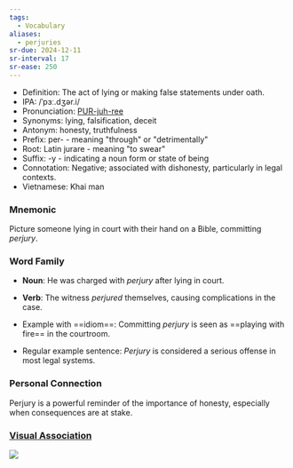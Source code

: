 ```yaml
---
tags:
  - Vocabulary
aliases:
  - perjuries
sr-due: 2024-12-11
sr-interval: 17
sr-ease: 250
---
```

- Definition: The act of lying or making false statements under oath.
- IPA: /ˈpɜː.dʒər.i/
- Pronunciation: [PUR-juh-ree](https://www.google.com/search?q=how+to+pronounce+perjury)
- Synonyms: lying, falsification, deceit
- Antonym: honesty, truthfulness
- Prefix: per- - meaning "through" or "detrimentally"
- Root: Latin jurare - meaning "to swear"
- Suffix: -y - indicating a noun form or state of being
- Connotation: Negative; associated with dishonesty, particularly in legal contexts.
- Vietnamese: Khai man

### Mnemonic

Picture someone lying in court with their hand on a Bible, committing *perjury*.

### Word Family

- **Noun**: He was charged with *perjury* after lying in court.
- **Verb**: The witness *perjured* themselves, causing complications in the case.

- Example with ==idiom==: Committing *perjury* is seen as ==playing with fire== in the courtroom.
- Regular example sentence: *Perjury* is considered a serious offense in most legal systems.

### Personal Connection

Perjury is a powerful reminder of the importance of honesty, especially when consequences are at stake.

### [Visual Association](https://www.google.com/search?tbm=isch&q=perjury)

![](https://encrypted-tbn0.gstatic.com/images?q=tbn:ANd9GcTJhO9w5bVipOF0QeqMvc2IN4WRr00GJo1dCQ&s)
